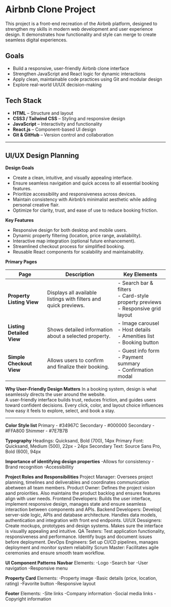 # Airbnb Clone Project

This project is a front-end recreation of the Airbnb platform, designed to strengthen my skills in modern web development and user experience design. It demonstrates how functionality and style can merge to create seamless digital experiences.

## Goals
- Build a responsive, user-friendly Airbnb clone interface  
- Strengthen JavaScript and React logic for dynamic interactions  
- Apply clean, maintainable code practices using Git and modular design  
- Explore real-world UI/UX decision-making  

## Tech Stack
- **HTML** – Structure and layout  
- **CSS3 / Tailwind CSS** – Styling and responsive design  
- **JavaScript** – Interactivity and functionality  
- **React.js** – Component-based UI design  
- **Git & GitHub** – Version control and collaboration  
---

## UI/UX Design Planning

**Design Goals**
- Create a clean, intuitive, and visually appealing interface.  
- Ensure seamless navigation and quick access to all essential booking features.  
- Prioritize accessibility and responsiveness across devices.  
- Maintain consistency with Airbnb’s minimalist aesthetic while adding personal creative flair.  
- Optimize for clarity, trust, and ease of use to reduce booking friction.

**Key Features**
- Responsive design for both desktop and mobile users.  
- Dynamic property filtering (location, price range, availability).  
- Interactive map integration (optional future enhancement).  
- Streamlined checkout process for simplified booking.  
- Reusable React components for scalability and maintainability.  

**Primary Pages**

| Page | Description | Key Elements |
|------|--------------|---------------|
| **Property Listing View** | Displays all available listings with filters and quick previews. | - Search bar & filters<br>- Card-style property previews<br>- Responsive grid layout |
| **Listing Detailed View** | Shows detailed information about a selected property. | - Image carousel<br>- Host details<br>- Amenities list<br>- Booking button |
| **Simple Checkout View** | Allows users to confirm and finalize their booking. | - Guest info form<br>- Payment summary<br>- Confirmation modal |

**Why User-Friendly Design Matters**
In a booking system, design is what seamlessly directs the user around the website.  
A user-friendly interface builds trust, reduces friction, and guides users toward confident decisions. Every click, color, and layout choice influences how easy it feels to explore, select, and book a stay.

---

**Color Style list**
Primary - #34967C
Secondary - #000000
Secondary - #FFA800
Shimmer - #7E7B7B

**Typography**
Headings: Quicksand, Bold (700), 14px
Primary Font: Quicksand, Medium (500), 22px - 24px
Secondary Text: Source Sans Pro, Bold (600), 94px

**Importance of identifying design properties**
-Allows for consistency
-Brand recognition
-Accessibillity


**Project Roles and Responsibilities**
Project Manager: Oversees project planning, timelines and deliverables and coordinates communication abetween all team members.
Product Owner: Defines the project vision aand proiorities. Also maintains the product backlog and ensures features align with user needs.
Frontend Developers: Builds the user interface, implement responsive design, manages state and ensure seamless interaction between components and APIs.
Backend Developers: Develop[ server-side logic, APIs and database architecture. Handles data models, authentication and integration with front end endpoints.
UI/UX Dessigners: Create mockups, prototypes and design systems. Makes sure the interface is visuallly appealing and intuitive.
QA Testers: Test application functionality, responsiveness and performance. Identify bugs and document issues before deployment.
DevOps Engineers: Set up CI/CD pipelines, manages deployment and monitor system reliability
Scrum Master: Facilitates agile ceremonies and ensure smooth team workflow.


**UI Component Patterns**
**Navbar**
Elements:
-Logo
-Search bar
-User navigation
-Responsive menu

**Property Card**
Elements:
-Property image
-Basic details (price, location, rating)
-Favorite button
-Responsive layout

**Footer**
Elements:
-Site links
-Company information
-Social media links
-Copyright information





